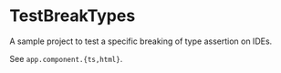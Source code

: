 # TestBreakTypes

A sample project to test a specific breaking of type assertion on IDEs.

See `app.component.{ts,html}`.